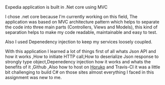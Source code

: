
Expedia application is built in .Net core using MVC

I chose .net core because I'm currently working on this field, The application was based on MVC architecture pattern which helps to separate the code into three main parts (Controllers, Views and Models), this kind of separation helps to make my code readable, maintainable and easy to test.

Also I used Depenedency injection to keep my services loosely coupled.

With this application I learned a lot of things  first of all whats Json API and how it works ,How to initiate HTTP call,How to deserialize Json response to strongly type object,Depenedency injection how it works and whats the benefits of it ,Github ,Also how to host on [Horuko](https://expedia-hotel-.herokuapp.com/) and Travis-CI it was a little bit challenging to build C# on those sites
almost everything I faced in this assignment was new to me.
